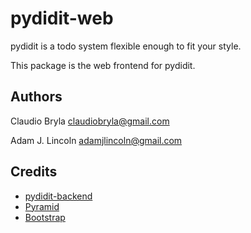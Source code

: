 pydidit-web
==========================

pydidit is a todo system flexible enough to fit your style.

This package is the web frontend for pydidit.

Authors
-------

Claudio Bryla <claudiobryla@gmail.com>

Adam J. Lincoln <adamjlincoln@gmail.com>

Credits
-------

* [pydidit-backend](https://github.com/adamlincoln/pydidit-backend)
* [Pyramid](http://www.pylonsproject.org)
* [Bootstrap](http://getbootstrap.com)
